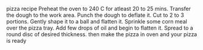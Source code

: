 pizza recipe
Preheat the oven to 240 C for atleast 20 to 25 mins. Transfer the dough to the work area. Punch the dough to deflate it. Cut to 2 to 3 portions. Gently shape it to a ball and flatten it. Sprinkle some corn meal over the pizza tray. Add few drops of oil and begin to flatten it. Spread to a round disc of desired thickness.
then make the pizza in oven 
and your pizza is ready
